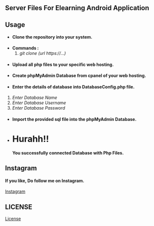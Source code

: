 ## Server Files For Elearning Android Application

## Usage
- <h4>Clone the repository into your system.</h4>
- <b>Commands :</b>
  1. <i>git clone (url https://...)</i>
- <h4>Upload all php files to your specific web hosting.</h4>
- <h4>Create phpMyAdmin Database from cpanel of your web hosting.</h4>
- <h4>Enter the details of database into DatabaseConfig.php file.</h4>
1. <i>Enter Database Name</i>
2. <i>Enter Database Username</i>
3. <i>Enter Database Password</i>
- <h4>Import the provided sql file into the phpMyAdmin Database.</h4>
- <h1>Hurahh!!</h1> <h4>You successfully connected Database with Php Files.</h4>

## Instagram
<h4>If you like, Do follow me on Instagram.</h4>
<a href="https://www.instagram.com/_vishal_benake">Instagram</a>

## LICENSE
[License](License)
